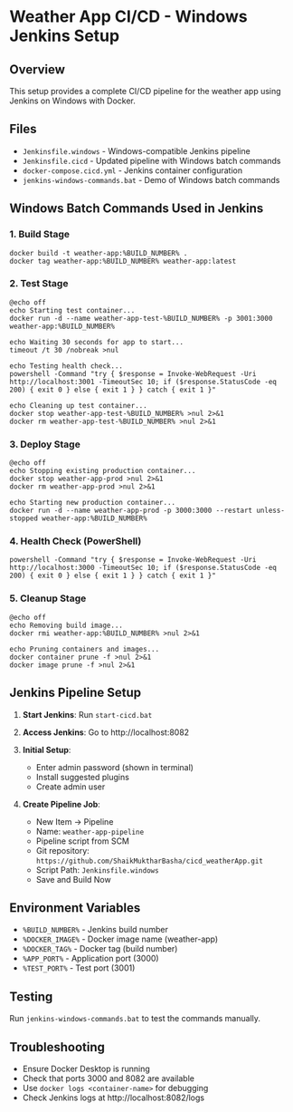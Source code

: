 # Weather App CI/CD - Windows Jenkins Setup

## Overview
This setup provides a complete CI/CD pipeline for the weather app using Jenkins on Windows with Docker.

## Files
- `Jenkinsfile.windows` - Windows-compatible Jenkins pipeline
- `Jenkinsfile.cicd` - Updated pipeline with Windows batch commands
- `docker-compose.cicd.yml` - Jenkins container configuration
- `jenkins-windows-commands.bat` - Demo of Windows batch commands

## Windows Batch Commands Used in Jenkins

### 1. Build Stage
```batch
docker build -t weather-app:%BUILD_NUMBER% .
docker tag weather-app:%BUILD_NUMBER% weather-app:latest
```

### 2. Test Stage
```batch
@echo off
echo Starting test container...
docker run -d --name weather-app-test-%BUILD_NUMBER% -p 3001:3000 weather-app:%BUILD_NUMBER%

echo Waiting 30 seconds for app to start...
timeout /t 30 /nobreak >nul

echo Testing health check...
powershell -Command "try { $response = Invoke-WebRequest -Uri http://localhost:3001 -TimeoutSec 10; if ($response.StatusCode -eq 200) { exit 0 } else { exit 1 } } catch { exit 1 }"

echo Cleaning up test container...
docker stop weather-app-test-%BUILD_NUMBER% >nul 2>&1
docker rm weather-app-test-%BUILD_NUMBER% >nul 2>&1
```

### 3. Deploy Stage
```batch
@echo off
echo Stopping existing production container...
docker stop weather-app-prod >nul 2>&1
docker rm weather-app-prod >nul 2>&1

echo Starting new production container...
docker run -d --name weather-app-prod -p 3000:3000 --restart unless-stopped weather-app:%BUILD_NUMBER%
```

### 4. Health Check (PowerShell)
```batch
powershell -Command "try { $response = Invoke-WebRequest -Uri http://localhost:3000 -TimeoutSec 10; if ($response.StatusCode -eq 200) { exit 0 } else { exit 1 } } catch { exit 1 }"
```

### 5. Cleanup Stage
```batch
@echo off
echo Removing build image...
docker rmi weather-app:%BUILD_NUMBER% >nul 2>&1

echo Pruning containers and images...
docker container prune -f >nul 2>&1
docker image prune -f >nul 2>&1
```

## Jenkins Pipeline Setup

1. **Start Jenkins**: Run `start-cicd.bat`
2. **Access Jenkins**: Go to http://localhost:8082
3. **Initial Setup**:
   - Enter admin password (shown in terminal)
   - Install suggested plugins
   - Create admin user

4. **Create Pipeline Job**:
   - New Item → Pipeline
   - Name: `weather-app-pipeline`
   - Pipeline script from SCM
   - Git repository: `https://github.com/ShaikMuktharBasha/cicd_weatherApp.git`
   - Script Path: `Jenkinsfile.windows`
   - Save and Build Now

## Environment Variables
- `%BUILD_NUMBER%` - Jenkins build number
- `%DOCKER_IMAGE%` - Docker image name (weather-app)
- `%DOCKER_TAG%` - Docker tag (build number)
- `%APP_PORT%` - Application port (3000)
- `%TEST_PORT%` - Test port (3001)

## Testing
Run `jenkins-windows-commands.bat` to test the commands manually.

## Troubleshooting
- Ensure Docker Desktop is running
- Check that ports 3000 and 8082 are available
- Use `docker logs <container-name>` for debugging
- Check Jenkins logs at http://localhost:8082/logs